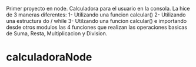 Primer proyecto en node. Calculadora para el usuario en la consola. La hice de 3 maneras diferentes:
1- Utilizando una funcion calcular()
2- Utilizando una estructura do / while 
3- Utilzando una funcion calcular() e importando desde otros modulos las 4 funciones que realizan las operaciones basicas de Suma, Resta, Multiplicacion y Division.


# calculadoraNode


